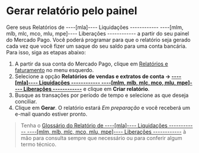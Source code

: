 # Gerar relatório pelo painel

Gere seus Relatórios de ----[mla]---- Liquidações ------------ ----[mlm, mlb, mlc, mco, mlu, mpe]---- Liberações ------------ a partir do seu painel do Mercado Pago. Você poderá programar para que o relatório seja gerado cada vez que você fizer um saque do seu saldo para uma conta bancária. Para isso, siga as etapas abaixo:
1. A partir da sua conta do Mercado Pago, clique em [Relatórios e faturamento](https://www.mercadopago.com.br/balance/reports) no menu esquerdo.
2. Selecione a opção **Relatórios de vendas e extratos de conta -> [----[mla]---- Liquidações ------------ ----[mlm, mlb, mlc, mco, mlu, mpe]---- Liberações ------------](https://www.mercadopago.com.br/balance/reports/release)** e clique em **Criar relatório**.
3. Busque as transações por período de tempo e selecione as que deseja conciliar.
4. Clique em **Gerar**. O relatório estará _Em preparação_ e você receberá um e-mail quando estiver pronto.

> Tenha o [Glossário do Relatório de ----[mla]---- Liquidações ------------ ----[mlm, mlb, mlc, mco, mlu, mpe]---- Liberações ------------](https://www.mercadopago[FAKER][URL][DOMAIN]/developers/pt/guides/additional-content/reports/released-money/glossary) à mão para consulta sempre que necessário ou para conferir algum termo técnico.